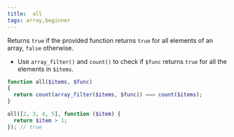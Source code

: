 ```yaml
---
title:  all
tags: array,beginner
---
```


Returns `true` if the provided function returns `true` for all elements of an array, `false` otherwise.

- Use `array_filter()` and `count()` to check if `$func` returns `true` for all the elements in `$items`.

```php
function all($items, $func)
{
  return count(array_filter($items, $func)) === count($items);
}
```

```php
all([2, 3, 4, 5], function ($item) {
  return $item > 1;
}); // true
```
